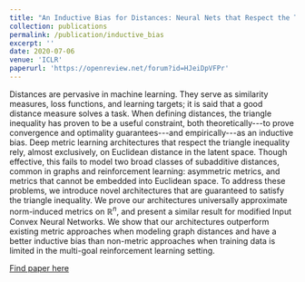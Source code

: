 ```yaml
---
title: "An Inductive Bias for Distances: Neural Nets that Respect the Triangle Inequality"
collection: publications
permalink: /publication/inductive_bias
excerpt: ''
date: 2020-07-06
venue: 'ICLR'
paperurl: 'https://openreview.net/forum?id=HJeiDpVFPr'
---
```

Distances are pervasive in machine learning. They serve as similarity measures, loss functions, and learning targets; it is said that a good distance measure solves a task. When defining distances, the triangle inequality has proven to be a useful constraint, both theoretically---to prove convergence and optimality guarantees---and empirically---as an inductive bias. Deep metric learning architectures that respect the triangle inequality rely, almost exclusively, on Euclidean distance in the latent space. Though effective, this fails to model two broad classes of subadditive distances, common in graphs and reinforcement learning: asymmetric metrics, and metrics that cannot be embedded into Euclidean space. To address these problems, we introduce novel architectures that are guaranteed to satisfy the triangle inequality. We prove our architectures universally approximate norm-induced metrics on $\mathbb{R}^n$, and present a similar result for modified Input Convex Neural Networks. We show that our architectures outperform existing metric approaches when modeling graph distances and have a better inductive bias than non-metric approaches when training data is limited in the multi-goal reinforcement learning setting.

[Find paper here](https://openreview.net/pdf?id=HJeiDpVFPr)